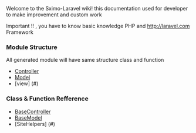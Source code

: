 Welcome to the Sximo-Laravel wiki!
this documentation used for developer to make improvement and custom work

Important !! , you have to know basic knowledge PHP and http://laravel.com Framework 

### Module Structure
All generated module will have same structure class and function 
* [Controller](#)
* [Model](#)
* [view] (#)

### Class & Function Refference

* [BaseController](#)
* [BaseModel](#)
* [SiteHelpers] (#)
